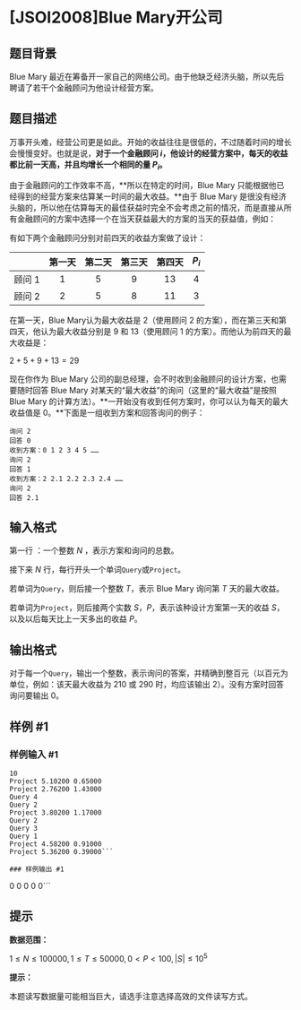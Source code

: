 # [JSOI2008]Blue Mary开公司

## 题目背景

Blue Mary 最近在筹备开一家自己的网络公司。由于他缺乏经济头脑，所以先后聘请了若干个金融顾问为他设计经营方案。

## 题目描述

万事开头难，经营公司更是如此。开始的收益往往是很低的，不过随着时间的增长会慢慢变好。也就是说，**对于一个金融顾问 $i$，他设计的经营方案中，每天的收益都比前一天高，并且均增长一个相同的量 $P_i$。**

由于金融顾问的工作效率不高，**所以在特定的时间，Blue Mary 只能根据他已经得到的经营方案来估算某一时间的最大收益。**由于 Blue Mary 是很没有经济头脑的，所以他在估算每天的最佳获益时完全不会考虑之前的情况，而是直接从所有金融顾问的方案中选择一个在当天获益最大的方案的当天的获益值，例如：

有如下两个金融顾问分别对前四天的收益方案做了设计：

|   | 第一天 | 第二天 | 第三天 | 第四天 | $P_i$ |
| :-: | :-: | :-: | :-: | :-: | :-: |
| 顾问 1 | 1 | 5 | 9 | 13 | 4 |
| 顾问 2 | 2 | 5 | 8 | 11 | 3 |

在第一天，Blue Mary认为最大收益是 2（使用顾问 2 的方案），而在第三天和第四天，他认为最大收益分别是 9 和 13（使用顾问 1 的方案）。而他认为前四天的最大收益是：

$2 + 5 + 9 + 13 = 29$

现在你作为 Blue Mary 公司的副总经理，会不时收到金融顾问的设计方案，也需要随时回答 Blue Mary 对某天的“最大收益”的询问（这里的“最大收益”是按照 Blue Mary 的计算方法）。**一开始没有收到任何方案时，你可以认为每天的最大收益值是 0。**下面是一组收到方案和回答询问的例子：

```
询问 2
回答 0
收到方案：0 1 2 3 4 5 ……
询问 2
回答 1
收到方案：2 2.1 2.2 2.3 2.4 ……
询问 2
回答 2.1
```

## 输入格式

第一行 ：一个整数 $N$ ，表示方案和询问的总数。 

接下来 $N$ 行，每行开头一个单词`Query`或`Project`。 

若单词为`Query`，则后接一个整数 $T$，表示 Blue Mary 询问第 $T$ 天的最大收益。 

若单词为`Project`，则后接两个实数 $S$，$P$，表示该种设计方案第一天的收益 $S$，以及以后每天比上一天多出的收益 $P$。

## 输出格式

对于每一个`Query`，输出一个整数，表示询问的答案，并精确到整百元（以百元为单位，例如：该天最大收益为 210 或 290 时，均应该输出 2）。没有方案时回答询问要输出 0。

## 样例 #1

### 样例输入 #1
```
10
Project 5.10200 0.65000
Project 2.76200 1.43000
Query 4
Query 2
Project 3.80200 1.17000
Query 2
Query 3
Query 1
Project 4.58200 0.91000
Project 5.36200 0.39000```

### 样例输出 #1

```
0
0
0
0
0```

## 提示

**数据范围：**

$1 \leq N \leq 100000, 1 \leq T \leq 50000, 0 < P < 100, |S| \leq 10^5$

**提示：**

本题读写数据量可能相当巨大，请选手注意选择高效的文件读写方式。
